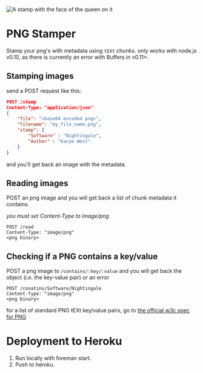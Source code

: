 ![A stamp with the face of the queen on it](http://i.imgur.com/6CmgCQM.png)
# PNG Stamper

Stamp your png's with metadata using `tEXt` chunks. only works with node.js v0.10, as there is currently an error with Buffers in v0.11+.

## Stamping images
send a POST request like this:

```json
POST /stamp
Content-Type: "application/json"
{
    "file": "<base64 encoded png>",
    "filename": "my_file_name.png",
    "stamp": {
        "Software" : "Nightingale",
        "Author" : "Kanye West"
    }
}
```

and you'll get back an image with the metadata.


## Reading images
POST an png image and you will get back a list of chunk metadata it contains.

*you must set Content-Type to image/png*

```
POST /read
Content-Type: "image/png"
<png binary>
```



## Checking if a PNG contains a key/value
POST a png image to `/contains/:key/:value` and you will get back the object (i.e. the key-value pair) or an error

```
POST /conatins/Software/Nightingale
Content-Type: "image/png"
<png binary>
```

for a list of standard PNG tEXt key/value pairs, go to [the official w3c spec for PNG](http://www.w3.org/TR/PNG/#11keywords)

# Deployment to Heroku
1. Run locally with foreman start.
2. Push to heroku.
